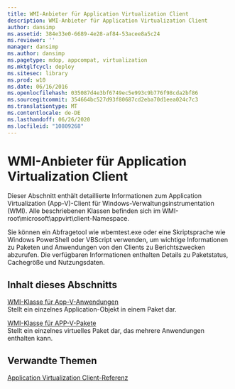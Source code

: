 ```yaml
---
title: WMI-Anbieter für Application Virtualization Client
description: WMI-Anbieter für Application Virtualization Client
author: dansimp
ms.assetid: 384e33e0-6689-4e28-af84-53acee8a5c24
ms.reviewer: ''
manager: dansimp
ms.author: dansimp
ms.pagetype: mdop, appcompat, virtualization
ms.mktglfcycl: deploy
ms.sitesec: library
ms.prod: w10
ms.date: 06/16/2016
ms.openlocfilehash: 035087d4e3bf6749ec5e993c9b776f98cda2bf86
ms.sourcegitcommit: 354664bc527d93f80687cd2eba70d1eea024c7c3
ms.translationtype: MT
ms.contentlocale: de-DE
ms.lasthandoff: 06/26/2020
ms.locfileid: "10809268"
---
```

# WMI-Anbieter für Application Virtualization Client


Dieser Abschnitt enthält detaillierte Informationen zum Application Virtualization (App-V)-Client für Windows-Verwaltungsinstrumentation (WMI). Alle beschriebenen Klassen befinden sich im WMI-root\\microsoft\\appvirt\\client-Namespace.

Sie können ein Abfragetool wie wbemtest.exe oder eine Skriptsprache wie Windows PowerShell oder VBScript verwenden, um wichtige Informationen zu Paketen und Anwendungen von den Clients zu Berichtszwecken abzurufen. Die verfügbaren Informationen enthalten Details zu Paketstatus, Cachegröße und Nutzungsdaten.

## Inhalt dieses Abschnitts


<a href="" id="app-v-application-wmi-class"></a>[WMI-Klasse für App-V-Anwendungen](app-v-application-wmi-class.md)  
Stellt ein einzelnes Application-Objekt in einem Paket dar.

<a href="" id="app-v-package-wmi-class"></a>[WMI-Klasse für APP-V-Pakete](app-v-package-wmi-class.md)  
Stellt ein einzelnes virtuelles Paket dar, das mehrere Anwendungen enthalten kann.

## Verwandte Themen


[Application Virtualization Client-Referenz](application-virtualization-client-reference.md)

 

 





